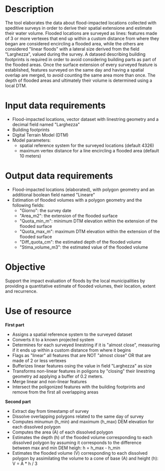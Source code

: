 # Description

The tool elaborates the data about flood-impacted locations collected with speditive surveys in order to derive their spatial extensione and estimate their water volume. 
Flooded locations are surveyed as lines: features made of 3 or more vertexes that end up within a custom distance from where they began are considered encircling a flooded area, while the others are considered "linear floods" with a lateral size derived from the field "Larghezza", valued during the survey. A datased describing building footprints is required in order to avoid considering building parts as part of the flooded areas.
Once the surface extension of every surveyed feature is established, features surveyed on the same day and having a spatial overlap are merged, to avoid counting the same area more than once. The depth of flooded areas and ultimately their volume is determined using a local DTM.


# Input data requirements

* Flood-impacted locations, vector dataset with linestring geometry and a decimal field named "Larghezza"
* Building footprints
* Digital Terrain Model (DTM)
* Model parameters:
   * spatial reference system for the surveyed locations (default 4326)
   * maximum vertex distance for a line encircling a flooded area (default 10 meters)  


# Output data requirements

* Flood-impacted locations (elaborated), with polygon geometry and an additional boolean field named "Lineare"
* Estimation of flooded volumes with a polygon geometry and the following fields:
   * "Giorno": the survey date
   * "Area_m2": the extension of the flooded surface
   * "Quota_min_m": minimum DTM elevation within the extension of the flooded surface
   * "Quota_max_m": maximum DTM elevation within the extension of the flooded surface
   * "Diff_quota_cm": the estimated depth of the flooded volume
   * "Stima_volume_m3": the estimated value of the flooded volume


# Objective

Support the impact evaluation of floods by the local municipalities by providing a quantitative estimate of flooded volumes, their location, extent and recurrence.


# Use of resource

**First part**
* Assigns a spatial reference system to the surveyed dataset
* Converts it to a known projected system 
* Determines for each surveyed linestring if it is "almost close", measuring if it ends up within a custom distance from where it begins
* Flags as "linear" all features that are NOT "almost close" OR that are made of 2 or less vertexes
* Bufferizes linear features osing the value in field "Larghezza" as size
* Transforms non-linear features in poligons by "closing" their linestring geometry ad applying a buffer of 0.2 meters.
* Merge linear and non-linear features
* Intersect the poligonized features with the building footprints and remove from the first all overlapping areas 

**Second part**
* Extract day from timestamp of survey
* Dissolve overlapping polygons related to the same day of survey
* Computes minumun (h_min) and maximum (h_max) DEM elevation for each dissolved polygon
* Computes the area (A) of each dissolved polygon
* Estimates the depth (h) of the flooded volume corresponding to each dissolved polygon by assuming it corresponds to the difference between max and min DEM heigh: h = h_max - h_min
* Estimates the flooded volume (V) corresponding to each dissolved polygon by assimilating the volume to a cone of base (A) and height (h): V = A * h / 3
